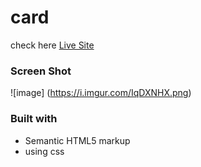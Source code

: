 # card

check here [ Live Site ](https://chia-liu.github.io/card/)

### Screen Shot 

![image] (https://i.imgur.com/IqDXNHX.png)

### Built with
- Semantic HTML5 markup
- using css
